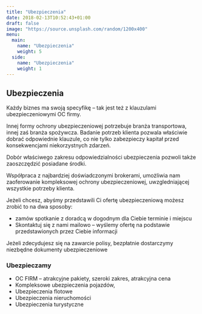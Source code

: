 ```yaml
---
title: "Ubezpieczenia"
date: 2018-02-13T10:52:43+01:00
draft: false
image: "https://source.unsplash.com/random/1200x400"
menu:
  main:
    name: "Ubezpieczenia"
    weight: 5
  side:
    name: "Ubezpieczenia"
    weight: 1
---
```

## Ubezpieczenia
Każdy biznes ma swoją specyfikę – tak jest też z klauzulami ubezpieczeniowymi OC firmy. 

Innej formy ochrony ubezpieczeniowej potrzebuje branża transportowa, innej zaś branża spożywcza. Badanie potrzeb klienta pozwala właściwie dobrać odpowiednie klauzule, co nie tylko zabezpieczy kapitał przed konsekwencjami niekorzystnych zdarzeń. 

Dobór właściwego zakresu odpowiedzialności ubezpieczenia pozwoli także zaoszczędzić posiadane środki. 

Współpraca z najbardziej doświadczonymi brokerami, umożliwia nam zaoferowanie kompleksowej ochrony ubezpieczeniowej, uwzgledniającej wszystkie potrzeby klienta. 

Jeżeli chcesz, abyśmy przedstawili Ci ofertę ubezpieczeniową możesz zrobić to na dwa sposoby:

* zamów spotkanie z doradcą w dogodnym dla Ciebie terminie i miejscu
* Skontaktuj się z nami mailowo – wyślemy ofertę na podstawie przedstawionych przez Ciebie informacji

<p class="highlight">Jeżeli zdecydujesz się na zawarcie polisy, bezpłatnie dostarczymy niezbędne dokumenty ubezpieczeniowe</p>

### Ubezpieczamy
* OC FIRM – atrakcyjne pakiety, szeroki zakres, atrakcyjna cena
* Kompleksowe ubezpieczenia pojazdów,
* Ubezpieczenia flotowe
* Ubezpieczenia nieruchomości
* Ubezpieczenia turystyczne
